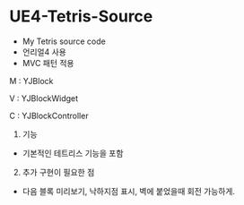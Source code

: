 # UE4-Tetris-Source
* My Tetris source code
* 언리얼4 사용
* MVC 패턴 적용

M : YJBlock

V : YJBlockWidget

C : YJBlockController

1. 기능
* 기본적인 테트리스 기능을 포함

2. 추가 구현이 필요한 점
* 다음 블록 미리보기, 낙하지점 표시, 벽에 붙었을때 회전 가능하게.
